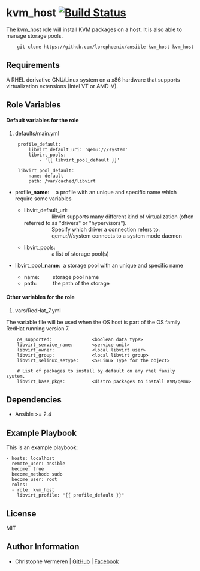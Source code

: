 
kvm_host       [![Build Status](https://travis-ci.org/lorephoenix/ansible-kvm_host.svg?branch=master)](https://travis-ci.org/lorephoenix/ansible-kvm_host)
=========

The kvm_host role will install KVM packages on a host. It is also able to manage storage pools.

        git clone https://github.com/lorephoenix/ansible-kvm_host kvm_host


Requirements
------------

A RHEL derivative GNU/Linux system on a x86 hardware that supports virtualization extensions (Intel VT or AMD-V).

Role Variables
--------------

#### Default variables for the role

1. defaults/main.yml


        profile_default:
            libvirt_default_uri: 'qemu:///system' 
            libvirt_pools: 
                - '{{ libvirt_pool_default }}' 

        libvirt_pool_default:
            name: default
            path: /var/cached/libvirt

- profile_**name**: &emsp;a profile with an unique and specific name which require some variables<br />
    
  - libvirt_default_uri: <br />
  &emsp;&emsp;&emsp;&emsp;&emsp;&nbsp;libvirt supports many different kind of virtualization (often referred to as "drivers" or "hypervisors").<br />
  &emsp;&emsp;&emsp;&emsp;&emsp;&nbsp;Specify which driver a connection refers to.<br />
  &emsp;&emsp;&emsp;&emsp;&emsp;&nbsp;qemu:///system connects to a system mode daemon<br />

  - libvirt_pools: <br />
  &emsp;&emsp;&emsp;&emsp;&emsp;&nbsp;a list of storage pool(s)<br />

- libvirt_pool_**name**: &nbsp;a storage pool with an unique and specific name<br />
  - name: &emsp;&emsp;&nbsp;storage pool name<br />
  - path: &emsp;&emsp;&nbsp;&nbsp;&nbsp;the path of the storage<br />


#### Other variables for the role

1. vars/RedHat_7.yml

The variable file will be used when the OS host is part of the OS family RedHat running version 7.

        os_supported:               <boolean data type>
        libvirt_service_name:       <service unit>
        libvirt_owner:              <local libvirt user>
        libvirt_group:              <local libvirt group>
        libvirt_selinux_setype:     <SELinux Type for the object>

        # List of packages to install by default on any rhel family system.
        libvirt_base_pkgs:          <distro packages to install KVM/qemu>


Dependencies
------------

<ul><li>Ansible >= 2.4</li></ul>

Example Playbook
----------------

This is an example playbook:

    - hosts: localhost
      remote_user: ansible
      become: true
      become_method: sudo
      become_user: root
      roles:
      - role: kvm_host 
        libvirt_profile: "{{ profile_default }}"

License
-------

MIT

Author Information
------------------

- Christophe Vermeren | [GitHub](https://github.com/lorephoenix) | [Facebook](https://www.facebook.com/cvermeren)

